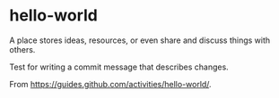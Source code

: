 # hello-world
A place stores ideas, resources, or even share and discuss things with others.

Test for writing a commit message that describes changes.

From https://guides.github.com/activities/hello-world/.
